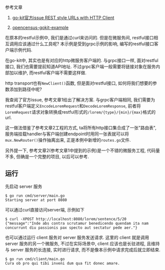 参考文章

1. [go-kit官方issue REST style URLs with HTTP Client](https://github.com/go-kit/kit/issues/741)

2. [opencensus-gokit-example](https://github.com/basvanbeek/opencensus-gokit-example)

在原本的restful示例中, 我们是通过curl来访问的. 但是在微服务间, restful接口相互调用应该通过什么工具呢? 本示例是受到grpc示例的影响, 编写的restful接口客户端示例代码.

在go-kit中, 其实也是有对应的http微服务客户端的. 与grpc接口一样, 面对restful接口, 我们也需要提前知道API地址. 不过grpc客户端一般需要将链接对象在服务内部加以维护, 而restful客户端不需要这样做.

http transport也有`NewClient()`函数, 但是面对restful接口, 如何将我们想要的参数添加到路径中呢? 

我查阅了官方issue, 参考文章1给出了解决方案. 与grpc客户端相同, 我们需要为restful客户端定义`EncodeLoremRequest`和`DecodeLoremResponse`, 前者将`LoremRequest`请求对象转换成restful形式的`/lorem/{type}/{min}/{max}`格式的url.

这一做法借鉴了参考文章2工程的方式, ta将所有http接口集合成了一张"路由表", 服务端挂载handler与客户端创建endpoint时用同一张表就可以将`mux.NewRouter()`操作抽离出来, 正是本例中新增的`routes.go`文件.

另外提一下, 参考文章2(参考文章1中提到的示例)是一个不错的微服务工程, 代码量不多, 但确是一个完整的项目, 以后可以参考.

## 运行

先启动 server 服务

```console
$ go run cmd/server/main.go
Starting server at port 8080
```

可以通过curl直接访问server端, 示例如下

```
$ curl -XPOST http://localhost:8080/lorem/sentence/5/20
{"message":"Inde abs contra scrutamur benedicendo quendam ita nam concurrunt diu passionis pax specto aut sectatur pede aer."}
```

也可以通过运行 client 服务对 server 服务发送请求. 这里的 client 就是调用 server 服务的另一个微服务, 不过在实际场景中, client 应该也是长驻进程, 且维持与 server 服务的长连接, 实时进行请求, 而不是像本示例中请求完成后就立即结束.

```console
$ go run cmd/client/main.go
Cura ob pro qui tibi inveni dum qua fit donec amare.
```
